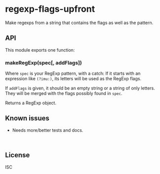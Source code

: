 ﻿
<!--#echo json="package.json" key="name" underline="=" -->
regexp-flags-upfront
====================
<!--/#echo -->

<!--#echo json="package.json" key="description" -->
Make regexps from a string that contains the flags as well as the pattern.
<!--/#echo -->



API
---

This module exports one function:

### makeRegExp(spec[, addFlags])

Where `spec` is your RegExp pattern, with a catch: If it starts with an
expression like `(?imu:)`, its letters will be used as the RegExp flags.

If `addFlags` is given, it should be an empty string or a string of only
letters. They will be merged with the flags possibly found in `spec`.

Returns a RegExp object.



<!--#toc stop="scan" -->



Known issues
------------

* Needs more/better tests and docs.




&nbsp;


License
-------
<!--#echo json="package.json" key=".license" -->
ISC
<!--/#echo -->
